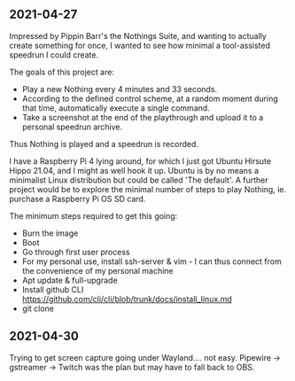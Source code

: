 
## 2021-04-27

Impressed by Pippin Barr's the Nothings Suite, and wanting to actually create something for once, I wanted to see how minimal a tool-assisted speedrun I could create. 

The goals of this project are: 
- Play a new Nothing every 4 minutes and 33 seconds.
- According to the defined control scheme, at a random moment during that time, automatically execute a single command.
- Take a screenshot at the end of the playthrough and upload it to a personal speedrun archive.

Thus Nothing is played and a speedrun is recorded.

I have a Raspberry Pi 4 lying around, for which I just got Ubuntu Hirsute Hippo 21.04, and I might as well hook it up. Ubuntu is by no means a minimalist Linux distribution but could be called 'The default'.
A further project would be to explore the minimal number of steps to play Nothing, ie. purchase a Raspberry Pi OS SD card.

The minimum steps required to get this going:
- Burn the image
- Boot
- Go through first user process
- For my personal use, install ssh-server & vim - I can thus connect from the convenience of my personal machine
- Apt update & full-upgrade
- Install github CLI https://github.com/cli/cli/blob/trunk/docs/install_linux.md
- git clone 


## 2021-04-30
Trying to get screen capture going under Wayland.... not easy. Pipewire -> gstreamer -> Twitch was the plan but may have to fall back to OBS.
